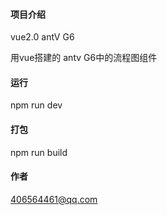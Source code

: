 #### 项目介绍
vue2.0 antV G6

用vue搭建的 antv G6中的流程图组件

#### 运行
npm run dev

#### 打包
npm run build

#### 作者
406564461@qq.com